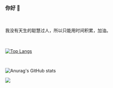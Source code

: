 ### 你好 👋
<br>
<br>
我没有天生的聪慧过人，所以只能用时间积累，加油。

<br>
<br>
<br>

[![Top Langs](https://github-readme-stats.vercel.app/api/top-langs/?username=uk0&layout=compact)](https://github.com/Christmas/github-readme-stats)

<br>


![Anurag's GitHub stats](https://github-readme-stats.vercel.app/api?username=uk0&show_icons=true&theme=radical)

<a href="https://github.com/uk0/file_encryption">
  <img align="center" src="https://github-readme-stats.vercel.app/api/pin/?username=uk0&repo=file_encryption" />
</a>

<!--START_SECTION:waka-->
<!--END_SECTION:waka-->
